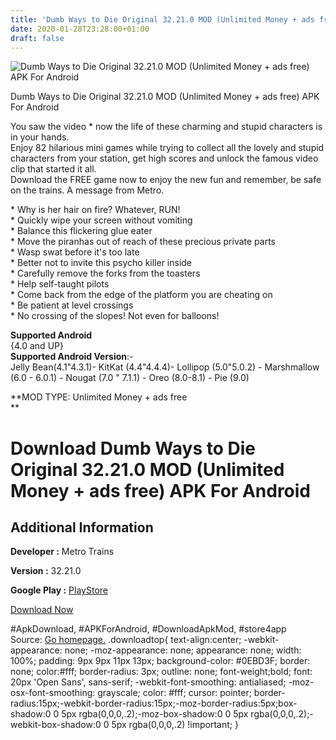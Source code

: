 ```yaml
---
title: 'Dumb Ways to Die Original 32.21.0 MOD (Unlimited Money + ads free) APK For Android'
date: 2020-01-28T23:28:00+01:00
draft: false
---
```


![Dumb Ways to Die Original 32.21.0 MOD (Unlimited Money + ads free) APK For Android](https://i0.wp.com/apkhome.net/wp-content/uploads/2020/01/Dumb-Ways-to-Die-Original-32.21.0-MOD-Unlimited-Money-ads-free.png "Dumb Ways to Die Original 32.21.0 MOD (Unlimited Money + ads free) APK For Android")

  

Dumb Ways to Die Original 32.21.0 MOD (Unlimited Money + ads free) APK For Android

You saw the video \* now the life of these charming and stupid characters is in your hands.  
Enjoy 82 hilarious mini games while trying to collect all the lovely and stupid characters from your station, get high scores and unlock the famous video clip that started it all.  
Download the FREE game now to enjoy the new fun and remember, be safe on the trains. A message from Metro.

\* Why is her hair on fire? Whatever, RUN!  
\* Quickly wipe your screen without vomiting  
\* Balance this flickering glue eater  
\* Move the piranhas out of reach of these precious private parts  
\* Wasp swat before it's too late  
\* Better not to invite this psycho killer inside  
\* Carefully remove the forks from the toasters  
\* Help self-taught pilots  
\* Come back from the edge of the platform you are cheating on  
\* Be patient at level crossings  
\* No crossing of the slopes! Not even for balloons!

**Supported Android**  
{4.0 and UP}  
**Supported Android Version**:-  
Jelly Bean(4.1"4.3.1)- KitKat (4.4"4.4.4)- Lollipop (5.0"5.0.2) - Marshmallow (6.0 - 6.0.1) - Nougat (7.0 " 7.1.1) - Oreo (8.0-8.1) - Pie (9.0)

**MOD TYPE: Unlimited Money + ads free  
**

Download Dumb Ways to Die Original 32.21.0 MOD (Unlimited Money + ads free) APK For Android
===========================================================================================

Additional Information
----------------------

**Developer :** Metro Trains

**Version :** 32.21.0

**Google Play :** [PlayStore](https://play.google.com/store/apps/details?id=com.popreach.dumbways)

  

[Download Now](https://store4app.co/post/dumb-ways-to-die-original-32-21-0-mod-unlimited-money-ads-free-apk-for-android_1580241438)

  
#ApkDownload, #APKForAndroid, #DownloadApkMod, #store4app  
Source: [Go homepage.](https://store4app.co/post/dumb-ways-to-die-original-32-21-0-mod-unlimited-money-ads-free-apk-for-android_1580241438) .downloadtop{ text-align:center; -webkit-appearance: none; -moz-appearance: none; appearance: none; width: 100%; padding: 9px 9px 11px 13px; background-color: #0EBD3F; border: none; color:#fff; border-radius: 3px; outline: none; font-weight;bold; font: 20px 'Open Sans', sans-serif; -webkit-font-smoothing: antialiased; -moz-osx-font-smoothing: grayscale; color: #fff; cursor: pointer; border-radius:15px;-webkit-border-radius:15px;-moz-border-radius:5px;box-shadow:0 0 5px rgba(0,0,0,.2);-moz-box-shadow:0 0 5px rgba(0,0,0,.2);-webkit-box-shadow:0 0 5px rgba(0,0,0,.2) !important; }